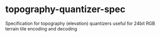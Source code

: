# topography-quantizer-spec
Specification for topography (elevation) quantizers useful for 24bit RGB terrain tile encoding and decoding
